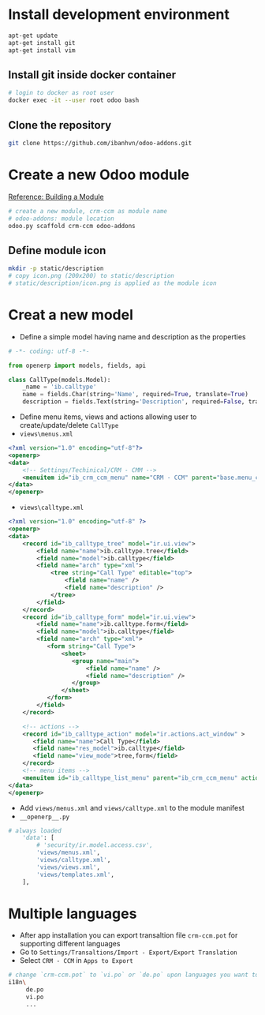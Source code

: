 # Install development environment

```sh
apt-get update
apt-get install git
apt-get install vim
```
## Install git inside docker container

```sh
# login to docker as root user
docker exec -it --user root odoo bash
```
## Clone the repository

```sh
git clone https://github.com/ibanhvn/odoo-addons.git
```
# Create a new Odoo module

[Reference: Building a Module](https://www.odoo.com/documentation/9.0/howtos/backend.html)
```sh
# create a new module, crm-ccm as module name
# odoo-addons: module location
odoo.py scaffold crm-ccm odoo-addons
```
## Define module icon

```sh
mkdir -p static/description
# copy icon.png (200x200) to static/description
# static/description/icon.png is applied as the module icon
```
# Creat a new model
- Define a simple model having name and description as the properties
```python
# -*- coding: utf-8 -*-

from openerp import models, fields, api

class CallType(models.Model):
    _name = 'ib.calltype'
    name = fields.Char(string='Name', required=True, translate=True)
    description = fields.Text(string='Description', required=False, translate=True)
```
- Define menu items, views and actions allowing user to create/update/delete `CallType`
- `views\menus.xml` 
```xml
<?xml version="1.0" encoding="utf-8"?>
<openerp>
<data>
    <!-- Settings/Techinical/CRM - CMM -->
    <menuitem id="ib_crm_ccm_menu" name="CRM - CCM" parent="base.menu_custom" sequence="1" />
</data>
</openerp>
```
- `views\calltype.xml`
```xml
<?xml version="1.0" encoding="utf-8" ?>
<openerp>
<data>
    <record id="ib_calltype_tree" model="ir.ui.view">
        <field name="name">ib.calltype.tree</field>
        <field name="model">ib.calltype</field>
        <field name="arch" type="xml">
            <tree string="Call Type" editable="top">
                <field name="name" />
                <field name="description" />
            </tree>
        </field>
    </record>
    <record id="ib_calltype_form" model="ir.ui.view">
        <field name="name">ib.calltype.form</field>
        <field name="model">ib.calltype</field>
        <field name="arch" type="xml">
           <form string="Call Type">
               <sheet>
                  <group name="main">
                      <field name="name" />
                      <field name="description" />
                  </group>
               </sheet>
           </form>
        </field>
    </record>

    <!-- actions -->
    <record id="ib_calltype_action" model="ir.actions.act_window" >
       <field name="name">Call Type</field>
       <field name="res_model">ib.calltype</field>
       <field name="view_mode">tree,form</field>
    </record>
    <!-- menu items -->
    <menuitem id="ib_calltype_list_menu" parent="ib_crm_ccm_menu" action="ib_calltype_action" sequence="10" />
</data>
</openerp>
```
- Add `views/menus.xml` and `views/calltype.xml` to the module manifest
- `__openerp__.py`
```python
# always loaded
    'data': [
        # 'security/ir.model.access.csv',
        'views/menus.xml',
        'views/calltype.xml',
        'views/views.xml',
        'views/templates.xml',
    ],
```
# Multiple languages
- After app installation you can export transaltion file `crm-ccm.pot` for supporting different languages
- Go to `Settings/Transaltions/Import - Export/Export Translation`
- Select `CRM - CCM` in `Apps to Export`
```sh
# change `crm-ccm.pot` to `vi.po` or `de.po` upon languages you want to support
i18n\
     de.po
     vi.po
     ...
```
